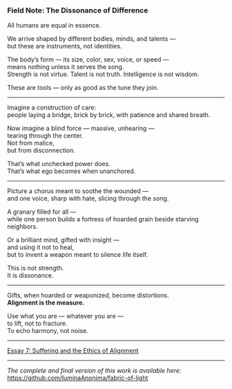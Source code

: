 ### **Field Note: The Dissonance of Difference**

All humans are equal in essence.

We arrive shaped by different bodies, minds, and talents —  
but these are instruments, not identities.

The body’s form — its size, color, sex, voice, or speed —  
means nothing unless it serves the song.  
Strength is not virtue. Talent is not truth. Intelligence is not wisdom.

These are tools — only as good as the tune they join.

---

Imagine a construction of care:  
people laying a bridge, brick by brick, with patience and shared breath.

Now imagine a blind force — massive, unhearing —  
tearing through the center.  
Not from malice,  
but from disconnection.

That’s what unchecked power does.  
That’s what ego becomes when unanchored.

---

Picture a chorus meant to soothe the wounded —  
and one voice, sharp with hate, slicing through the song.

A granary filled for all —  
while one person builds a fortress of hoarded grain beside starving neighbors.

Or a brilliant mind, gifted with insight —  
and using it not to heal,  
but to invent a weapon meant to silence life itself.

This is not strength.  
It is dissonance.

---

Gifts, when hoarded or weaponized, become distortions.  
**Alignment is the measure.**

Use what you are — whatever you are —  
to lift, not to fracture.  
To echo harmony, not noise.

---

[Essay 7: Suffering and the Ethics of Alignment](/essays/07-suffering_and_the_ethics_of_alignment.md)

---

*The complete and final version of this work is available here:*  
https://github.com/luminaAnonima/fabric-of-light
